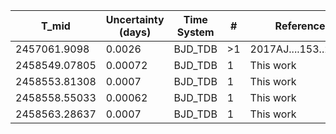 |T_mid|Uncertainty (days)           |Time System|#                                            |Reference                           |
|-----|-----------------------------|-----------|---------------------------------------------|------------------------------------|
|2457061.9098|0.0026                       |BJD_TDB    |>1                                           |2017AJ....153..215P                 |
|2458549.07805|0.00072                      |BJD_TDB    |1                                            |This work                           |
|2458553.81308|0.0007                       |BJD_TDB    |1                                            |This work                           |
|2458558.55033|0.00062                      |BJD_TDB    |1                                            |This work                           |
|2458563.28637|0.0007                       |BJD_TDB    |1                                            |This work                           |
